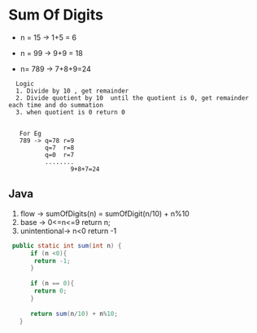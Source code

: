 
# Sum Of Digits 

- n = 15 -> 1+5 = 6
- n = 99 -> 9+9 = 18

- n= 789 -> 7+8+9=24 

```
  Logic 
  1. Divide by 10 , get remainder 
  2. Divide quotient by 10  until the quotient is 0, get remainder each time and do summation 
  3. when quotient is 0 return 0


   For Eg 
   789 -> q=78 r=9
          q=7  r=8
          q=0  r=7
          ........
                 9+8+7=24
```
## Java 


1. flow -> sumOfDigits(n) = sumOfDigit(n/10) + n%10
1. base -> 0<=n<=9 return n;
1. unintentional-> n<0 return -1

```java
 public static int sum(int n) {
      if (n <0){
       return -1;
      }
     
      if (n == 0){
       return 0;
      }
     
      return sum(n/10) + n%10;
   }
```
